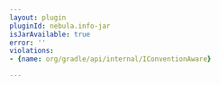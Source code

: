 ```yaml
---
layout: plugin
pluginId: nebula.info-jar
isJarAvailable: true
error: ''
violations:
- {name: org/gradle/api/internal/IConventionAware}

---
```

